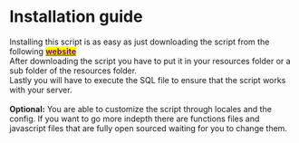 # Installation guide

Installing this script is as easy as just downloading the script from the following [<mark style="color:purple;">**website**</mark>](https://keymaster.fivem.net/)\
After downloading the script you have to put it in your resources folder or a sub folder of the resources folder.\
Lastly you will have to execute the SQL file to ensure that the script works with your server.\
\
**Optional:** You are able to customize the script through locales and the config. If you want to go more indepth there are functions files and javascript files that are fully open sourced waiting for you to change them.
